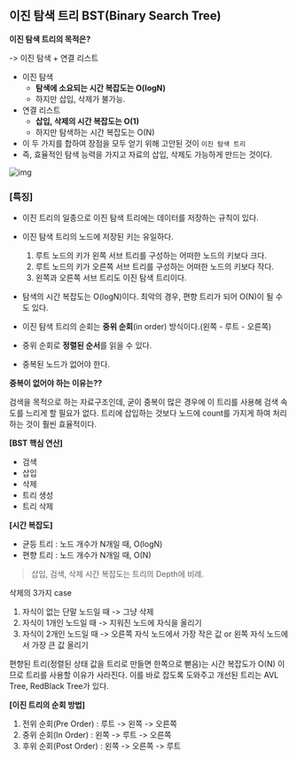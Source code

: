 ## 이진 탐색 트리 BST(Binary Search Tree)

**이진 탐색 트리의 목적은?**

-> 이진 탐색 + 연결 리스트

- 이진 탐색
  - **탐색에 소요되는 시간 복잡도는 O(logN)**
  - 하지만 삽입, 삭제가 불가능.
- 연결 리스트
  - **삽입, 삭제의 시간 복잡도는 O(1)**
  -  하지만 탐색하는 시간 복잡도는 O(N)
- 이 두 가지를 합하여 장점을 모두 얻기 위해 고안된 것이 `이진 탐색 트리`
- 즉, 효율적인 탐색 능력을 가지고 자료의 삽입, 삭제도 가능하게 만드는 것이다.

![img](https://img1.daumcdn.net/thumb/R1280x0/?scode=mtistory2&fname=https%3A%2F%2Fk.kakaocdn.net%2Fdn%2Fk074C%2FbtqwZZvI1D3%2FeVUanrpKdIRKnZpkKiQMe0%2Fimg.png)

### [특징]

- 이진 트리의 일종으로 이진 탐색 트리에는 데이터를 저장하는 규칙이 있다.

- 이진 탐색 트리의 노드에 저장된 키는 유일하다.
  1. 루트 노드의 키가 왼쪽 서브 트리를 구성하는 어떠한 노드의 키보다 크다.
  2. 루트 노드의 키가 오른쪽 서브 트리를 구성하는 어떠한 노드의 키보다 작다.
  3. 왼쪽과 오른쪽 서브 트리도 이진 탐색 트리이다.
- 탐색의 시간 복잡도는 O(logN)이다. 최악의 경우, 편향 트리가 되어 O(N)이 될 수도 있다.
- 이진 탐색 트리의 순회는 **중위 순회**(in order) 방식이다.(왼쪽 - 루트 - 오른쪽)
- 중위 순회로 **정렬된 순서**를 읽을 수 있다.
- 중복된 노드가 없어야 한다.

**중복이 없어야 하는 이유는??**

검색을 목적으로 하는 자료구조인데, 굳이 중복이 많은 경우에 이 트리를 사용해 검색 속도를 느리게 할 필요가 없다. 트리에 삽입하는 것보다 노드에 count를 가지게 하여 처리하는 것이 훨씬 효율적이다.



**[BST 핵심 연산]**

- 검색
- 삽입
- 삭제
- 트리 생성
- 트리 삭제



**[시간 복잡도]**

- 균등 트리 : 노드 개수가 N개일 때, O(logN)
- 편향 트리 : 노드 개수가 N개일 때, O(N)

> 삽입, 검색, 삭제 시간 복잡도는 트리의 Depth에 비례.



삭제의 3가지 case

1. 자식이 없는 단말 노드일 때 -> 그냥 삭제
2. 자식이 1개인 노드일 때 -> 지워진 노드에 자식을 올리기
3. 자식이 2개인 노드일 때 -> 오른쪽 자식 노드에서 가장 작은 값 or 왼쪽 자식 노드에서 가장 큰 값 올리기 



편향된 트리(정렬된 상태 값을 트리로 만들면 한쪽으로 뻗음)는 시간 복잡도가 O(N) 이므로 트리를 사용할 이유가 사라진다. 이를 바로 잡도록 도와주고 개선된 트리는 AVL Tree, RedBlack Tree가 있다.



**[이진 트리의 순회 방법]**

1. 전위 순회(Pre Order) : 루트 -> 왼쪽 -> 오른쪽
2. 중위 순회(In Order) : 왼쪽 -> 루트 -> 오른쪽
3. 후위 순회(Post Order) : 왼쪽 -> 오른쪽 -> 루트
